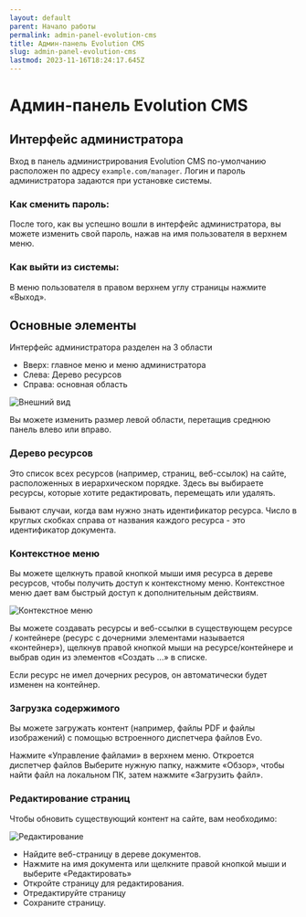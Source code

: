 ```yaml
---
layout: default
parent: Начало работы
permalink: admin-panel-evolution-cms
title: Админ-панель Evolution CMS
slug: admin-panel-evolution-cms
lastmod: 2023-11-16T18:24:17.645Z
---
```

# Админ-панель Evolution CMS # 

## Интерфейс администратора ##

Вход в панель администрирования Evolution CMS по-умолчанию расположен по адресу `example.com/manager`. Логин и пароль администратора задаются при установке системы.

### Как сменить пароль: ###
После того, как вы успешно вошли в интерфейс администратора, вы можете изменить свой пароль, нажав на имя пользователя в верхнем меню.

### Как выйти из системы: ###
В меню пользователя в правом верхнем углу страницы нажмите «Выход».

## Основные элементы ##

Интерфейс администратора разделен на 3 области

- Вверх: главное меню и меню администратора
- Слева: Дерево ресурсов
- Справа: основная область

![Внешний вид](/assets/images/s1.png)

Вы можете изменить размер левой области, перетащив среднюю панель влево или вправо.

### Дерево ресурсов ###

Это список всех ресурсов (например, страниц, веб-ссылок) на сайте, расположенных в иерархическом порядке. Здесь вы выбираете ресурсы, которые хотите редактировать, перемещать или удалять.

Бывают случаи, когда вам нужно знать идентификатор ресурса. Число в круглых скобках справа от названия каждого ресурса - это идентификатор документа.


### Контекстное меню ###

Вы можете щелкнуть правой кнопкой мыши имя ресурса в дереве ресурсов, чтобы получить доступ к контекстному меню. Контекстное меню дает вам быстрый доступ к дополнительным действиям. 

![Контекстное меню](/assets/images/s2.png)

Вы можете создавать ресурсы и веб-ссылки в существующем ресурсе / контейнере (ресурс с дочерними элементами называется «контейнер»), щелкнув правой кнопкой мыши на ресурсе/контейнере и выбрав один из элементов «Создать ...» в списке. 

Если ресурс не имел дочерних ресуров, он автоматически будет изменен на контейнер.

### Загрузка содержимого ###
Вы можете загружать контент (например, файлы PDF и файлы изображений) с помощью встроенного диспетчера файлов Evo. 

Нажмите «Управление файлами» в верхнем меню. Откроется диспетчер файлов
Выберите нужную папку, нажмите «Обзор», чтобы найти файл на локальном ПК, затем нажмите «Загрузить файл».

### Редактирование страниц ###

Чтобы обновить существующий контент на сайте, вам необходимо:

![Редактирование](/assets/images/s3.png)

- Найдите веб-страницу  в дереве документов.
- Нажмите на имя документа или щелкните правой кнопкой мыши и выберите «Редактировать»
- Откройте страницу для редактирования.
- Отредактируйте страницу
- Сохраните страницу.

